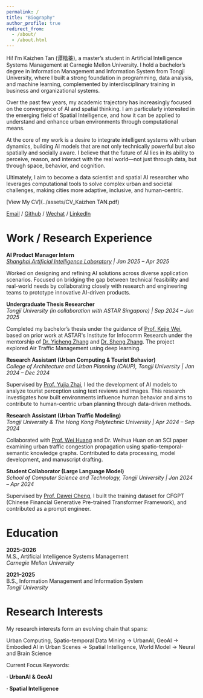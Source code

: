 ```yaml
---
permalink: /
title: "Biography"
author_profile: true
redirect_from: 
  - /about/
  - /about.html
---
```

Hi! I’m Kaizhen Tan (谭楷蓁), a master’s student in Artificial Intelligence Systems Management at Carnegie Mellon University. I hold a bachelor’s degree in Information Management and Information System from Tongji University, where I built a strong foundation in programming, data analysis, and machine learning, complemented by interdisciplinary training in business and organizational systems.

Over the past few years, my academic trajectory has increasingly focused on the convergence of AI and spatial thinking. I am particularly interested in the emerging field of Spatial Intelligence, and how it can be applied to understand and enhance urban environments through computational means. 

At the core of my work is a desire to integrate intelligent systems with urban dynamics, building AI models that are not only technically powerful but also spatially and socially aware. I believe that the future of AI lies in its ability to perceive, reason, and interact with the real world—not just through data, but through space, behavior, and cognition.

Ultimately, I aim to become a data scientist and spatial AI researcher who leverages computational tools to solve complex urban and societal challenges, making cities more adaptive, inclusive, and human-centric.

[View My CV](../assets/CV_Kaizhen TAN.pdf)

[Email](mailto:wflps20140311@gmail.com) / [Github](https://github.com/tantansir) / [Wechat](../images/Wechat.jpg) / [LinkedIn](https://www.linkedin.com/in/kaizhen-tan-b020232b3/)

Work / Research Experience
======

**AI Product Manager Intern**  
*[Shanghai Artificial Intelligence Laboratory](https://www.shlab.org.cn/) | Jan 2025 – Apr 2025*

Worked on designing and refining AI solutions across diverse application scenarios. Focused on bridging the gap between technical feasibility and real-world needs by collaborating closely with research and engineering teams to prototype innovative AI-driven products.

**Undergraduate Thesis Researcher**  
*Tongji University (in collaboration with ASTAR Singapore) | Sep 2024 – Jun 2025*

Completed my bachelor’s thesis under the guidance of [Prof. Kejie Wei](https://kejiwei.github.io/), based on prior work at ASTAR's Institute for Infocomm Research under the mentorship of [Dr. Yicheng Zhang](https://zinczhang.github.io/) and [Dr. Sheng Zhang](https://ieeexplore.ieee.org/author/37086165610). The project explored Air Traffic Management using deep learning.

**Research Assistant (Urban Computing & Tourist Behavior)**  
*College of Architecture and Urban Planning (CAUP), Tongji University | Jan 2024 – Dec 2024*

Supervised by [Prof. Yujia Zhai](https://www.researchgate.net/profile/Yujia-Zhai-15), I led the development of AI models to analyze tourist perception using text reviews and images. This research investigates how built environments influence human behavior and aims to contribute to human-centric urban planning through data-driven methods.

**Research Assistant (Urban Traffic Modeling)**  
*Tongji University & The Hong Kong Polytechnic University | Apr 2024 – Sep 2024*

Collaborated with [Prof. Wei Huang](https://huangweibuct.github.io/weihuang.github.io/) and Dr. Weihua Huan on an SCI paper examining urban traffic congestion propagation using spatio-temporal-semantic knowledge graphs. Contributed to data processing, model development, and manuscript drafting.

**Student Collaborator (Large Language Model)**  
*School of Computer Science and Technology, Tongji University | Jan 2024 – Apr 2024*

Supervised by [Prof. Dawei Cheng](http://cs1.tongji.edu.cn/~dawei/), I built the training dataset for CFGPT (Chinese Financial Generative Pre-trained Transformer Framework), and contributed as a prompt engineer.

Education
======

**2025–2026**  
M.S., Artificial Intelligence Systems Management  
*Carnegie Mellon University*

**2021–2025**  
B.S., Information Management and Information System  
*Tongji University*

Research Interests
======

My research interests form an evolving chain that spans:

Urban Computing, Spatio-temporal Data Mining → UrbanAI, GeoAI → Embodied AI in Urban Scenes → Spatial Intelligence, World Model → Neural and Brain Science

Current Focus Keywords:

**· UrbanAI & GeoAI**

**· Spatial Intelligence**